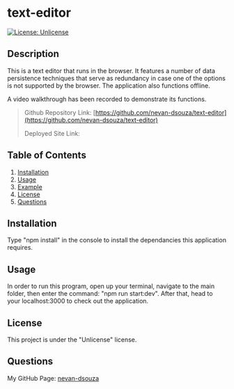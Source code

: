 # text-editor

[![License: Unlicense](https://img.shields.io/badge/license-Unlicense-blue.svg)](http://unlicense.org/)

## Description

This is a text editor that runs in the browser. It features a number of data persistence techniques that serve as redundancy in case one of the options is not supported by the browser. The application also functions offline.

A video walkthrough has been recorded to demonstrate its functions. 

> Github Repository Link: [https://github.com/nevan-dsouza/text-editor](https://github.com/nevan-dsouza/text-editor)
>
> Deployed Site Link: []()

## Table of Contents

1. [Installation](#installation)
2. [Usage](#usage)
3. [Example](#example)
4. [License](#license)
5. [Questions](#questions)

## Installation

Type "npm install" in the console to install the dependancies this application requires.

## Usage

In order to run this program, open up your terminal, navigate to the main folder, then enter the command: "npm run start:dev". After that, head to your localhost:3000 to check out the application. 

## License

This project is under the "Unlicense" license.

## Questions

My GitHub Page: [nevan-dsouza](https://github.com/nevan-dsouza)
